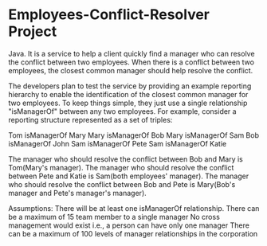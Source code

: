 # Employees-Conflict-Resolver Project
Java. It is a service to help a client quickly find a manager who can resolve the conflict between two employees. When there is a conflict between two employees, the closest common manager should help resolve the conflict. 


The developers plan to test the service by providing an example reporting hierarchy to enable the identification of the closest common manager for two employees. To keep things simple, they just use a single relationship "isManagerOf" between any two employees. For example, consider a reporting structure represented as a set of triples: 

Tom isManagerOf Mary 
Mary isManagerOf Bob 
Mary isManagerOf Sam 
Bob isManagerOf John 
Sam isManagerOf Pete 
Sam isManagerOf Katie 

The manager who should resolve the conflict between Bob and Mary is Tom(Mary's manager). The manager who should resolve the conflict between Pete and Katie is Sam(both employees' manager). The manager who should resolve the conflict between Bob and Pete is Mary(Bob's manager and Pete's manager's manager). 

Assumptions: 
There will be at least one isManagerOf relationship. 
There can be a maximum of 15 team member to a single manager 
No cross management would exist i.e., a person can have only one manager 
There can be a maximum of 100 levels of manager relationships in the corporation 
